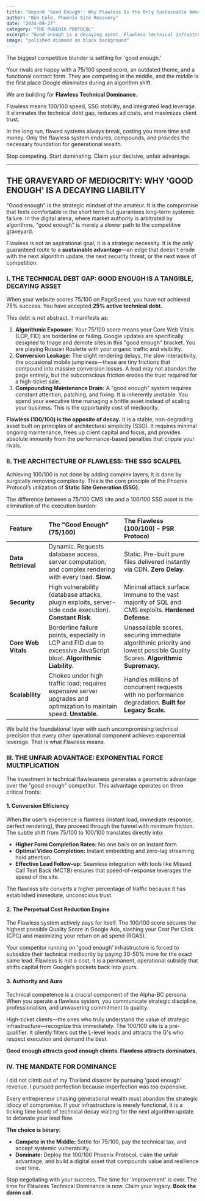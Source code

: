 ```yaml
---
title: "Beyond 'Good Enough': Why Flawless Is the Only Sustainable Advantage."
author: "Ben Cole, Phoenix Site Recovery"
date: "2024-09-27"
category: "THE PHOENIX PROTOCOL"
excerpt: "Good enough is a decaying asset. Flawless technical infrastructure is an exponential force multiplier that guarantees long-term market authority."
image: "polished diamond on black background"
---
```


The biggest competitive blunder is settling for 'good enough.'

Your rivals are happy with a 75/100 speed score, an outdated theme, and a functional contact form. They are competing in the middle, and the middle is the first place Google eliminates during an algorithm shift.

We are building for **Flawless Technical Dominance.**

Flawless means 100/100 speed, SSG stability, and integrated lead leverage. It eliminates the technical debt gap, reduces ad costs, and maximizes client trust.

In the long run, flawed systems always break, costing you more time and money. Only the flawless system endures, compounds, and provides the necessary foundation for generational wealth.

Stop competing. Start dominating. Claim your decisive, unfair advantage.

---

## THE GRAVEYARD OF MEDIOCRITY: WHY 'GOOD ENOUGH' IS A DECAYING LIABILITY

"Good enough" is the strategic mindset of the amateur. It is the compromise that feels comfortable in the short term but guarantees long-term systemic failure. In the digital arena, where market authority is arbitrated by algorithms, "good enough" is merely a slower path to the competitive graveyard.

Flawless is not an aspirational goal; it is a strategic necessity. It is the only guaranteed route to a **sustainable advantage**—an edge that doesn't erode with the next algorithm update, the next security threat, or the next wave of competition.

### I. THE TECHNICAL DEBT GAP: GOOD ENOUGH IS A TANGIBLE, DECAYING ASSET

When your website scores 75/100 on PageSpeed, you have not achieved 75% success. You have accepted **25% active technical debt.**

This debt is not abstract. It manifests as:

1.  **Algorithmic Exposure:** Your 75/100 score means your Core Web Vitals (LCP, FID) are borderline or failing. Google updates are specifically designed to triage and demote sites in this "good enough" bracket. You are playing Russian Roulette with your organic traffic and visibility.
2.  **Conversion Leakage:** The slight rendering delays, the slow interactivity, the occasional mobile jumpiness—these are tiny frictions that compound into massive conversion losses. A lead may not abandon the page entirely, but the subconscious friction erodes the trust required for a high-ticket sale.
3.  **Compounding Maintenance Drain:** A "good enough" system requires constant attention, patching, and fixing. It is inherently unstable. You spend your executive time managing a brittle asset instead of scaling your business. This is the opportunity cost of mediocrity.

**Flawless (100/100) is the opposite of decay.** It is a stable, non-degrading asset built on principles of architectural simplicity (SSG). It requires minimal ongoing maintenance, frees up client capital and focus, and provides absolute immunity from the performance-based penalties that cripple your rivals.

### II. THE ARCHITECTURE OF FLAWLESS: THE SSG SCALPEL

Achieving 100/100 is not done by adding complex layers; it is done by surgically removing complexity. This is the core principle of the Phoenix Protocol’s utilization of **Static Site Generation (SSG).**

The difference between a 75/100 CMS site and a 100/100 SSG asset is the elimination of the execution burden:

| Feature | The "Good Enough" (75/100) | The Flawless (100/100) - PSR Protocol |
| :--- | :--- | :--- |
| **Data Retrieval** | Dynamic. Requests database access, server computation, and complex rendering with every load. **Slow.** | Static. Pre-built pure files delivered instantly via CDN. **Zero Delay.** |
| **Security** | High vulnerability (database attacks, plugin exploits, server-side code execution). **Constant Risk.** | Minimal attack surface. Immune to the vast majority of SQL and CMS exploits. **Hardened Defense.** |
| **Core Web Vitals** | Borderline failure points, especially in LCP and FID due to excessive JavaScript bloat. **Algorithmic Liability.** | Unassailable scores, securing immediate algorithmic priority and lowest possible Quality Scores. **Algorithmic Supremacy.** |
| **Scalability** | Chokes under high traffic load; requires expensive server upgrades and optimization to maintain speed. **Unstable.** | Handles millions of concurrent requests with no performance degradation. **Built for Legacy Scale.** |

We build the foundational layer with such uncompromising technical precision that every other operational component achieves exponential leverage. That is what Flawless means.

### III. THE UNFAIR ADVANTAGE: EXPONENTIAL FORCE MULTIPLICATION

The investment in technical flawlessness generates a geometric advantage over the "good enough" competitor. This advantage operates on three critical fronts:

#### 1. Conversion Efficiency

When the user’s experience is flawless (instant load, immediate response, perfect rendering), they proceed through the funnel with minimum friction. The subtle shift from 75/100 to 100/100 translates directly into:

*   **Higher Form Completion Rates:** No one bails on an instant form.
*   **Optimal Video Completion:** Instant embedding and zero-lag streaming hold attention.
*   **Effective Lead Follow-up:** Seamless integration with tools like Missed Call Text Back (MCTB) ensures that speed-of-response leverages the speed of the site.

The flawless site converts a higher percentage of traffic because it has established immediate, unconscious trust.

#### 2. The Perpetual Cost Reduction Engine

The Flawless system actively pays for itself. The 100/100 score secures the highest possible Quality Score in Google Ads, slashing your Cost Per Click (CPC) and maximizing your return on ad spend (ROAS).

Your competitor running on 'good enough' infrastructure is forced to subsidize their technical mediocrity by paying 30-50% more for the exact same lead. Flawless is not a cost; it is a permanent, operational subsidy that shifts capital from Google’s pockets back into yours.

#### 3. Authority and Aura

Technical competence is a crucial component of the Alpha-BC persona. When you operate a flawless system, you communicate strategic discipline, professionalism, and unwavering commitment to quality.

High-ticket clients—the ones who truly understand the value of strategic infrastructure—recognize this immediately. The 100/100 site is a pre-qualifier. It silently filters out the L-level leads and attracts the G's who respect execution and demand the best.

**Good enough attracts good enough clients. Flawless attracts dominators.**

### IV. THE MANDATE FOR DOMINANCE

I did not climb out of my Thailand disaster by pursuing 'good enough' revenue. I pursued perfection because imperfection was too expensive.

Every entrepreneur chasing generational wealth must abandon the strategic idiocy of compromise. If your infrastructure is merely functional, it is a ticking time bomb of technical decay waiting for the next algorithm update to detonate your lead flow.

**The choice is binary:**

*   **Compete in the Middle:** Settle for 75/100, pay the technical tax, and accept systemic vulnerability.
*   **Dominate:** Deploy the 100/100 Phoenix Protocol, claim the unfair advantage, and build a digital asset that compounds value and resilience over time.

Stop negotiating with your success. The time for 'improvement' is over. The time for Flawless Technical Dominance is now. Claim your legacy. **Book the damn call.**
